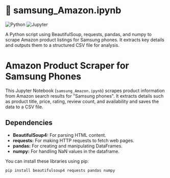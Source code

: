 # 📘 samsung_Amazon.ipynb

![Python](https://img.shields.io/badge/Python-3.8%2B-blue?logo=python)
![Jupyter](https://img.shields.io/badge/Jupyter-Notebook-orange?logo=jupyter)


A Python script using BeautifulSoup, requests, pandas, and numpy to scrape Amazon product listings for Samsung phones.  It extracts key details and outputs them to a structured CSV file for analysis.

# Amazon Product Scraper for Samsung Phones

This Jupyter Notebook (`samsung_Amazon.ipynb`) scrapes product information from Amazon search results for "Samsung phones".  It extracts details such as product title, price, rating, review count, and availability and saves the data to a CSV file.

##  Dependencies

* **BeautifulSoup4:** For parsing HTML content.
* **requests:** For making HTTP requests to fetch web pages.
* **pandas:** For creating and manipulating DataFrames.
* **numpy:** For handling NaN values in the dataframe.

You can install these libraries using pip:

```bash
pip install beautifulsoup4 requests pandas numpy
